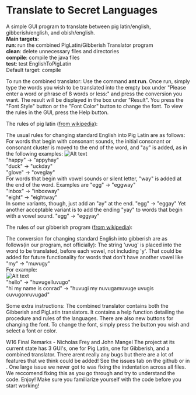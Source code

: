 
**Translate to Secret Languages**
=================================

A simple GUI program to translate between pig latin/english, gibberish/english, and obish/english.  
**Main targets**:  
 **run**: run the combined PigLatin/Gibberish Translator program  
 **clean**: delete unnecessary files and directories  
 **compile**: compile the java files  
 **test**: test EnglishToPigLatin  
Default target: compile

To run the combined translator: Use the command **ant run**. Once run, simply type the words you wish to be translated into the empty box under "Please enter a word or phrase of 8 words or less:" and press the conversion you want. The result will be displayed in the box under "Result".
You press the "Font Style" button or the "Font Color" button to change the font. 
To view the rules in the GUI, press the Help button.


The rules of pig latin ([from wikipedia](https://en.wikipedia.org/wiki/Pig_Latin)):

The usual rules for changing standard English into Pig Latin are as follows:
For words that begin with consonant sounds, the initial consonant or consonant cluster is moved to the end of the word, and "ay" is added, as in the following examples:
![Alt text](https://raw.githubusercontent.com/isaacstaugaard/cs56-misc-translate-to-secret-languages/master/ScreenshotsForReadme/piglatinex.png?raw=true)  
    "happy" → "appyhay"  
    "duck" → "uckday"  
    "glove" → "oveglay"  
For words that begin with vowel sounds or silent letter, "way" is added at the end of the word. Examples are
    "egg" → "eggway"  
    "inbox" → "inboxway"  
    "eight" → "eightway"  
In some variants, though, just add an "ay" at the end.
   "egg" → "eggay"
Yet another acceptable variant is to add the ending "yay" to words that begin with a vowel sound.
    "egg" → "eggyay"



The rules of our gibberish program ([from wikipedia](https://en.wikipedia.org/wiki/Gibberish_(language_game))):

 The conversion for changing standard English into gibberish are as follows(in our program, not officially): 
 The string 'uvug' is placed into the word to be translated, before each vowel, not including 'y'. That could be added for future functionality for words that don't have another vowel like "my" → "muvugy"  
 For example:  
 ![Alt text](https://raw.githubusercontent.com/isaacstaugaard/cs56-misc-translate-to-secret-languages/master/ScreenshotsForReadme/gibberishex.png?raw=true)  
    "hello" → "huvugelluvugo"  
    "hi my name is conrad" → "huvugi my nuvugamuvuge uvugis cuvugonruvugad"
 
 Some extra instructions: The combined translator contains both the Gibberish and PigLatin translators. It contains a help function detailing the procedure and rules of the languages. There are also new buttons for changing the font. To change the font, simply press the button you wish and select a font or color.

W16 Final Remarks - Nicholas Frey and John Mangel
The project at its current state has 3 GUI's, one for Pig Latin, one for Gibberish, and a combined translator. There arent really any bugs but there are a lot of features that we think could be added! See the issues tab on the github or in . One large issue we never got to was fixing the indentation across all files. We reccomend fixing this as you go through and try to understand the code. Enjoy!
Make sure you familiarize yourself with the code before you start working! 
